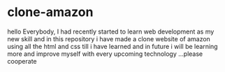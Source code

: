 # clone-amazon
hello Everybody, I had recently started to learn web development as my new skill and in this repository i have made a clone website of amazon using all the html and css till i have learned and in future i will be learning more and improve myself with every upcoming technology ...please cooperate 
